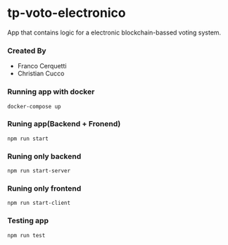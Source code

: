 # tp-voto-electronico

App that contains logic for a electronic blockchain-bassed voting system.

### Created By
- Franco Cerquetti
- Christian Cucco

### Running app with docker

```
docker-compose up
```

### Runing app(Backend + Fronend)

```
npm run start
```

### Runing only backend

```
npm run start-server
```

### Runing only frontend

```
npm run start-client
```

### Testing app

```
npm run test
```
